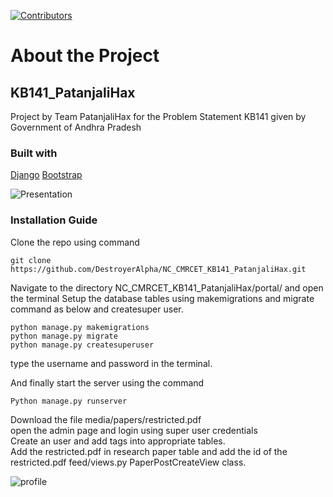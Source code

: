 [![Contributors](https://img.shields.io/badge/all_contributors-6-orange.svg?style=flat-square)](https://github.com/DestroyerAlpha/NC_CMRCET_KB141_PatanjaliHax/graphs/contributors)


# About the Project

## KB141_PatanjaliHax
Project by Team PatanjaliHax for the Problem Statement KB141 given by Government of Andhra Pradesh

### Built with
[Django](https://www.djangoproject.com/)
[Bootstrap](https://getbootstrap.com)

![Presentation](https://docs.google.com/presentation/d/1rpo1KZ37wxTqblmKbn9mhnkT26JYccbN5ZRfAkgsz08/edit?usp=sharing)

### Installation Guide

Clone the repo using command
```
git clone https://github.com/DestroyerAlpha/NC_CMRCET_KB141_PatanjaliHax.git
```

Navigate to the directory NC_CMRCET_KB141_PatanjaliHax/portal/ and open the terminal
Setup the database tables using makemigrations and migrate command as below and createsuper user.
```
python manage.py makemigrations
python manage.py migrate
python manage.py createsuperuser
```
type the username and password in the terminal.

And finally start the server using the command
```
Python manage.py runserver 
```

Download the file media/papers/restricted.pdf  
open the admin page and login using super user credentials   
Create an user and add tags into appropriate tables.  
Add the restricted.pdf in research paper table and add the id of the restricted.pdf feed/views.py PaperPostCreateView class.  


![profile](https://user-images.githubusercontent.com/46635452/89172684-a3559500-d5a0-11ea-940c-c3b63cf63f6e.png)

